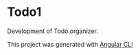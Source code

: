 # Todo1

Development of Todo organizer.

This project was generated with [Angular CLI](https://github.com/angular/angular-cli)
